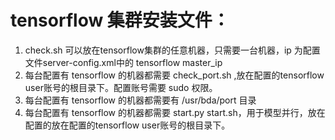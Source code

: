 # tensorflow 集群安装文件：
1. check.sh 可以放在tensorflow集群的任意机器，只需要一台机器，ip 为配置文件server-config.xml中的 tensorflow master_ip
2. 每台配置有 tensorflow 的机器都需要 check_port.sh ,放在配置的tensorflow user账号的根目录下。配置账号需要 sudo 权限。
3. 每台配置有 tensorflow 的机器都需要有 /usr/bda/port 目录
4. 每台配置有 tensorflow 的机器都需要 start.py  start.sh，用于模型并行，放在配置的放在配置的tensorflow user账号的根目录下。
